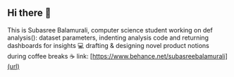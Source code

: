## Hi there 👋
This is Subasree Balamurali, computer science student working on
def analysis(): dataset parameters, indenting analysis code and returning dashboards for insights 💻
drafting & designing novel product notions during coffee breaks ☕️ 
link: [https://www.behance.net/subasreebalamurali](url)
<!--
**subasreecodes/subasreecodes** is a ✨ _special_ ✨ repository because its `README.md` (this file) appears on your GitHub profile.

Here are some ideas to get you started:

- 🔭 I’m currently working on ...
- 🌱 I’m currently learning ...
- 👯 I’m looking to collaborate on ...
- 🤔 I’m looking for help with ...
- 💬 Ask me about ...
- 📫 How to reach me: ...
- 😄 Pronouns: ...
- ⚡ Fun fact: ...
-->
